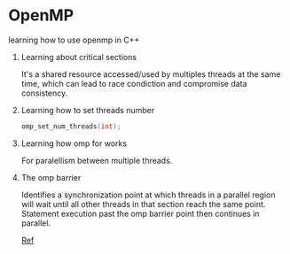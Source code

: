 # OpenMP
 learning how to use openmp in C++

1. Learning about critical sections

    It's a shared resource accessed/used by multiples threads at the same time, which can lead to race condiction and compromise data consistency.

2. Learning how to set threads number

    ```c
    omp_set_num_threads(int);
    ```

3. Learning how omp for works

    For paralellism between multiple threads.

4. The omp barrier 

    Identifies a synchronization point at which threads in a parallel region will wait until all other threads in that section reach the same point. Statement execution past the omp barrier point then continues in parallel.

    [Ref](https://www.ibm.com/docs/en/xl-c-aix/11.1.0?topic=processing-pragma-omp-barrier#:~:text=The%20omp%20barrier%20directive%20identifies,point%20then%20continues%20in%20parallel.)